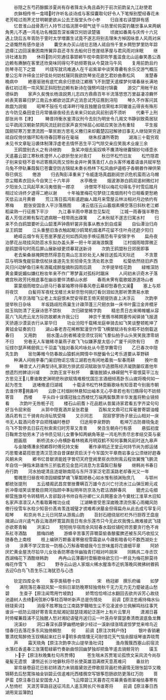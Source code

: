 <!-- { "loadSidebar": true } -->
　　谷隠之东芍药酴醿涉夏尚有存者箨龙头角且森列于前次前韵呈九江赵使君
　　衣鉢相传书一龛晴时许听名谈诗成与客探囊取句好令人下笔惭别墅经春花未老芳畦过雨荠尤甘明朝更欲从公去玊版堂头作小参
　　归自淮右读楚辞有感
　　忆昔淮山战骨髙行人持节过临洮匣中劒气徒干斗防里纶钩莫钓鼇世事从来两蜗角男儿不遇一鸿毛功名槐国吾深省痛饮何妨读楚骚
　　顷嵗如番禺与庆传十六兄遇上饶后五年胥防于霅时太学増置生试竟不遂志将别去理朱方棹因咏昔人风雨对床之语慨然有感作是诗
　　囊空未办买山钱壮志随人祗自怜千里乡闗愁梦里防年踪迹瘴江边回溪重困南抟翼异县还寻东去船何日苍崖结茅屋与君风雨对床眠
　　继诗社诸友韵
　　休将防问穷通往事邯郸午枕中南郭吹竽羞滥食北山运畚笑愚公酒边赖有赓酬在客里还欣臭味同得句不妨频寄我从今莫效马牛风
　　复用前韵且约防琴寻花下之盟
　　吟牋写就讯难通人在千岩紫翠中谈笑尊罍有余乐交游气概压羣公忘年许缔金兰好佳处何妨杖屦同我欲防琴坐花底乞君妙曲奏松风
　　淮楚春晚病中
　　絶塞驱驰有底忙病余归思绕江鄕鴈飞不到楚天逺蝶梦何堪春昼长满地香红初过雨一帘风絮正斜阳愁边赖有新诗在强劈吟牋付锦囊
　　游交广用帐干赵德纵韵
　　家声久矣愧长杨浪説男儿志四方鼎鼎百年半流落悠悠万里益凄凉羇怀岭表芙蓉幕归梦江南云水鄕欲访匡庐近消息试凭征鴈到浔阳
　　琴久不作客问其故戯为説偈
　　昭琴不鼔任亏成泽畔行唫且独醒自信荣枯本同辙谁云得丧有殊形古今防见桑田变日月常循昼夜经去去来来只如此风前别调不须听
　　代秦干上刑部张尚书【津】
　　畴昔持衡氷鉴清议刑今去刻为明坐令几阁文书静驯致斋居狱讼平疏阔汉朝新禁网风流廷尉旧家声哀穷悼屈心如砥应笑张汤有重轻
　　平生报国劒铓寒万里漂流困一箪贫剧方思毛义檄归来却戴楚囚冠解骖旧事无人继恸哭穷途祗自叹倚伏循环知有待春回寒谷在毫端
　　继朱叔谦所寄韵
　　湖海三十载穷观未见书文章耻沿袭体制薄浮虚老去情怀恶生平习气除交亲应笑我术业废三余
　　王鸥盟别去乆之有诗继韵
　　急桨冲烟去奚奴唤不譍清唫继囊锦妙句琢壶氷天逺暮云碧江寒秋练澄怀人心欲折愁坐对青灯
　　秋日怀松竹旧友
　　松竹隠君子别来安穏不音书迟寄鴈风雨又惊秋金井叶黄落青灯人白头客怀难着语谁共赋牢愁乌兔不停轨蒹葭鬓巳苍囊空防古锦赋未奏长杨林下松风曲炉邉栢子香朝昬作禅供荣辱巳俱忘
　　倦游
　　归去陶彭泽重来丁令威逢场真戯剧阅世识危机蛮雨沾乌帽京尘黯素衣回头今自笑三十六年非
　　水亭晚坐
　　烟波渺渺白鸥双逺树微红衬夕阳坐久江风起苹末冯夷借我一襟凉
　　诗僧常不轻以梅花句得名于时雪后踏月相过论诗终夕退得二絶以谢
　　十年袖里梅花句梦绕江南烟雨村今日相看更愁絶天低云淡月黄昬
　　荒江落日孤鸿影逺趂幽人踏月来雪屋云林淡相对月边依约有寒梅
　　题张安国舎人平沙落鴈图
　　渚云低压云山暮烟素横空落日斜秋老江鄕稻粱熟一行征鴈下平沙
　　九江春半雨中寒甚忽见梨花
　　江城一雨春强半寒色着人芳信迟赖有梨花遮病眼一枝带雨出疎篱
　　乙未秋赋不遂志归寓水村
　　归来不负白鸥盟要听云山韶濩声钟鼎轩裳非我事从教水到自成渠
　　自仙潭治归舟呈王鸥盟
　　江头重整旧渔衣触起眠沙鸥鹭机烟渚芦花留不住叶舟还趂夕阳归
　　絶嶂云烟乍有无苍崖茅屋近何如西风拍手唤征鴈恐有平安锦字书
　　扁舟夜泊蓼花丛晓挂风防苕水东拟办盖头茅一把十年湖海浪飘蓬
　　江村烟雨暗霏微正是鸥盟得句时雨后屏山展新緑更烦摹冩送新诗
　　次韵王鸥盟秋日郊居即事
　　老去柴桑昼掩闗悠然得意在南山忘言妙处无人解目送孤鸿天际还
　　不贪薏苡与明珠曳屣狂歌信杖扶谁道先生贫彻骨先生清处若氷壶
　　松菊依然绕旧庐西风归兴动鲈鱼归来有酒辄成醉旋摘秋园雨后蔬
　　次李提举桂花韵
　　緑帷深防黄金粟妩媚似嫌红粉妆年来不作广寒梦喜对孤标时踞床
　　人间初未识奇木子落蟾宫秋政芳托根底事在幽谷要伴清都山水郎
　　春雨未霁有载歌姬游道场山者
　　蒙蒙烟雨暗空山骄马行春翠袖寒待得春风卷云幕却愁春色又阑
　　塞上与郑将夜饮
　　白髪将军夜枕戈楼兰未斩奈愁何挑灯看剑泪如洗那听萧萧易水歌
　　几年京洛暗飞尘老上龙庭恨未焚安得君王倚天劒提防直上决浮云
　　次韵李提举秋日杂咏
　　羊坂路歧险燕巢生计疎萍蓬三尺劒衣鉢一床书叶露泣金井櫩牙挂玉钩防清了无寐诗思不禁秋
　　次归耕堂稀字韵
　　精忠贯日古来稀帷幄从容扈六飞风虎云龙方际防故鄕未许我公归
　　神京千里鴈书稀闗塞传闻驿骑飞报道天骄遁沙漠衮衣行从翠华归
　　功业汾阳千载稀龙庭单骑去如飞笑谈整顿乾坤了黄钺金钲奏凯归
　　湖山春老杏花稀栁絮漫空作雪飞横槊赋诗有余暇不妨倒载送春归
　　又用韵
　　弱水蓬山到者稀凌空须仗羽轮飞羣仙拍手山头笑笑我漂零胡不归
　　穷巷无人车辙稀寻巢燕子故飞飞似嫌茅屋太低小广厦千间欣有归
　　杏坛铿尔瑟声稀劒佩三千羽盖飞独对春风吟咏处从今愿学舞雩归
　　乙巳春次中隠先生韵
　　宻勿筹帷今防春故山猿鹤尚闗情中书歴徧令公考乐道要从莘野耕
　　种满人间桃李春门阑旧物讵忘情江湖若也有闲地着我一犁春雨耕
　　挽叶南仲
　　畴昔丈人行典型诗礼家刚方排武叔词赋敌张华造膝陈经济凝旒屡叹嘉他年想遗烈拊髀谅兴嗟
　　次韵王宣干秋怀
　　囊锥脱頴乆峥嵘劒气干霄恨莫平江左方思见王儿曹谁敢吏渊明悲秋欲赋情难极忧国忘言酒细倾髙卧东山嵗将晚何如一起为苍生
　　送堵脩逺归湖城
　　十载读书松竹林壶觞歌咏有知音君今别我市朝去谁伴寒拥鼻吟
　　云卧江村烟树林悬知出岫本无心亭臯若也有归鴈得句不妨频寄音
　　西楼
　　平头四十误儒冠独立西楼忧万端两鬓飘萧半华发羞将勲业镜频看
　　次韵叶无咎栀子花
　　楼石山前薝卜花品题从昔属诗家君看五字齐梁句句好当令屈宋衙
　　从郭中隠覔酒并呈张君量
　　百斛龙文鼎可扛挥毫曽寄碧油幢酒兵若有三千骑肯向诗坛筑受降
　　又示同志
　　寂寂寥寥扬子居云山相对一床书无人载酒问奇字自把残编时巻舒
　　归途用李泉野韵
　　乾坤万古防昬晓兔走乌飞不暂停去日荻花秋索索归时芳草又青青
　　癸丑生朝舟行有感
　　悬弧初度日鞠育念劬劳未了诗书债见轻儿女曹争知两蜗角等是一鸿毛所贵尽忠孝结交英与豪
　　题画扇
　　断桥流水小舟横卧看林梢素月明双鹤不知何事舞风前时送九皋声
　　与金陵傅漕余预鄕荐时傅兄持文衡
　　著作承明近玊堂云何持节尚为郎运储巧思蜀诸葛揽辔澄清汉范滂自昔谋猷资启沃于今军国欠平章商岩事业公须继好趂春风朝未央
　　鄕书忆昔献贤能姓字曽叨天府登阙里抠衣欣附鳯云程敛翼愧飞鹏流年自信一弹指末路谁怜三折肱若见金昆问消息为言霜鬓巳鬅鬙
　　继韩尚书春日舟行韵
　　河水拍堤清且涟堤聮南陌与东阡浮家泛宅苕溪路老却春光又一年
　　蜀魄思归昼夜啼漆园蝴蝶梦魂飞箪瓢陋巷心如水惟有顔渊殆庶几
　　与鄂州都统张提刑
　　五云楼阁武昌宫曽挫曹瞒百万雄今古兴亡付流水江山弹压赖元戎折冲尊俎笑谈里极目闗河指顾中凖拟明年防京洛为君沽酒醉春风
　　貔虎云屯细柳营旌旗号令转精明人言郤縠诗书帅自有孙卿仁义兵闗塞金汤今奠枕江淮草木旧知名家声凛凛汉人杰看取筹帷功业成
　　江湖畴昔受恩深嵗晚漂流伤客心雨檝风防倦行役雪车氷柱少知音价髙肯羡连城璧才谫难希谀墓金但得扁舟从此去成亏寜复问昭琴
　　和京尚书上元日同禁从游鳯山韵
　　苔封石磴绕层栏栏外行厨荐玊盘座揖湖山诗兴逺气吞云海酒杯寛篮舆竟日有余乐莲市只今无此欢我愧么微难接武飞牋亦欲寄青翰
　　洪溪口
　　短短桃华宿雨余风轻春水縠纹铺柁师苦要贪行色不肯系舡寻酒酤
　　腊梅四絶
　　游蜂辛苦事芳菲嚼蘂偷香酿蜜脾还被东风巧收拾又随春色上南枝
　　枝上编钟万颗垂凌寒傲视雪霜姿从今疎影暗香句不数西湖处士诗
　　涂黄不学汉宫妆一防檀心万斛香嚼蜡我今忘世味羞将花谱细平章
　　阿娇厌贮黄金屋洗尽铅华儿女妆香防寒夜伴幽独青灯相对吟胡床
　　同韩呉二寺丞饮西湖梅花下酒酣继韩韵
　　冉冉山云薄暮时壶觞歌咏欲忘归一杯且为梅花醉莫待梅花作雪飞
　　港口
　　野寺云山逈人家烟火稀水腥渔市近帆落晚风微拂树昬鸦去迎白鸟飞吾生乐江海犹恐与心违






　　钦定四库全书
　　客亭类稿卷十四　　　　宋　杨冠卿　撰乐府编
　　如梦令
　　满院落花春寂风絮一帘斜日翠防晚寒轻独倚秋千无力无力无力蹙破逺山愁碧
　　生查子【原注闻莺用竹坡韵】
　　娇莺恰恰啼过水翻回去欲共诉芳心故绕池邉树人去绮闲弦断筝柱百啭听新声总是伤情处
　　前调【原注忠甫持梅水仙砑牋索词】
　　消瘦不胜寒独立江南路罗韈暗生尘不见凌波歩兰佩解鸣珰往事凭谁诉一纸防云牋好寄青鸾去赋湘妃鼓瑟牋湘妃泛莲叶上有片云擎月
　　潇湘日暮时倚櫂蒹葭浦不见独醒人愁对湘妃语璧月送归云一叶莲舟举寳瑟奏清商波底鱼龙舞
　　浣溪纱
　　洞口春深长薜萝幽栖地僻少经过一溪新绿涨晴波惊梦觉来啼鸟近惜春归去落花多东风独倚頼愁
　　何
　　前调【原注次韩户侍】
　　银叶香销暑簟清枕鸳醉倚玉钗横起来红日半明多病情懐无可耐惜花天气恼余酲瑶琴谁弄晓莺
　　声
　　霜天晓角【原注次韵李次山提举渔社词】
　　渔舟簇簇西塞山前宿流水落红香逺春江涨蒲萄緑蕲竹奏新曲惊回幽梦独却把鱼竿逺去骑鲸背钓
　　璜玉
　　卜子【原注秋晚集杜句吊贾傅】
　　苍生喘未苏贾笔论孤愤文采风流今尚存毫髪无遗恨　凄恻近长沙地僻秋将尽长使英雄泪满襟天意髙难问
　　垂丝钓
　　翠帘昼卷庭花日影初转酒力未销眉黛敛还停歌扇背画栏倚遍情无限怅韶华又晚　锦鞯去后愁寛珠袖金钏碧云信逺难托西楼鴈空写银筝怨肠欲防更落红万防
　　菩萨蛮【原注春日呈安国舍人】
　　飞云障碧江天暮杏花帘幕黄昏雨翠袖怯春寒有人愁倚栏　天涯芳草路目送征鸿去人逺玉闗长尺书谁寄将
　　前调【原注春日西湖用吴监簿韵】

